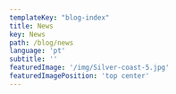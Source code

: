 ```yaml
---
templateKey: "blog-index"
title: News
key: News
path: /blog/news
language: 'pt'
subtitle: ''
featuredImage: '/img/Silver-coast-5.jpg'
featuredImagePosition: 'top center'
---
```



